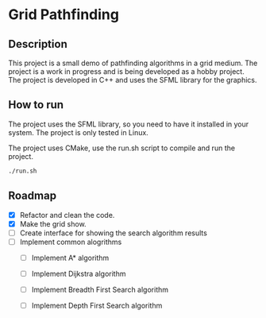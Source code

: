 # Grid Pathfinding 

## Description

This project is a small demo of pathfinding algorithms in a grid medium. The project is a work in progress and is being developed as a hobby project. The project is developed in C++ and uses the SFML library for the graphics.

## How to run

The project uses the SFML library, so you need to have it installed in your system. The project is only tested in Linux. 

The project uses CMake, use the run.sh script to compile and run the project.

```bash
./run.sh
```

## Roadmap

- [x] Refactor and clean the code.
- [x] Make the grid show.
- [ ] Create interface for showing the search algorithm results
- [ ] Implement common alogrithms
    - [ ] Implement A* algorithm
    - [ ] Implement Dijkstra algorithm
    - [ ] Implement Breadth First Search algorithm
    - [ ] Implement Depth First Search algorithm

